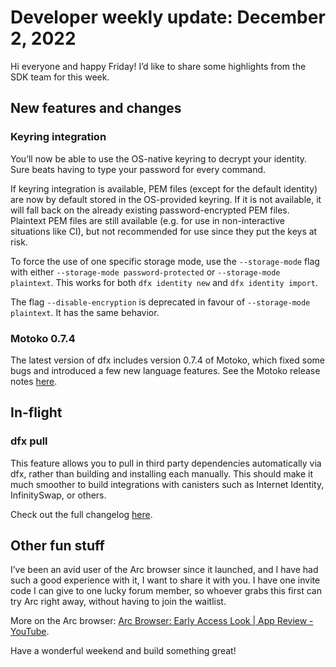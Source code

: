 # Developer weekly update: December 2, 2022

Hi everyone and happy Friday! I’d like to share some highlights from the SDK team for this week.

## New features and changes

### Keyring integration

You’ll now be able to use the OS-native keyring to decrypt your identity. Sure beats having to type your password for
every command.

If keyring integration is available, PEM files (except for the default identity) are now by default stored in the
OS-provided keyring.
If it is not available, it will fall back on the already existing password-encrypted PEM files.
Plaintext PEM files are still available (e.g. for use in non-interactive situations like CI), but not recommended for
use since they put the keys at risk.

To force the use of one specific storage mode, use the `--storage-mode` flag with
either `--storage-mode password-protected` or `--storage-mode plaintext`.
This works for both `dfx identity new` and `dfx identity import`.

The flag `--disable-encryption` is deprecated in favour of `--storage-mode plaintext`. It has the same behavior.

### Motoko 0.7.4

The latest version of dfx includes version 0.7.4 of Motoko, which fixed some bugs and introduced a few new language
features. See the Motoko release notes [here](https://github.com/dfinity/motoko/releases/tag/0.7.4).

## In-flight

### dfx pull

This feature allows you to pull in third party dependencies automatically via dfx, rather than building and installing
each manually. This should make it much smoother to build integrations with canisters such as Internet Identity,
InfinitySwap, or others.

Check out the full changelog [here](https://github.com/dfinity/sdk/blob/master/CHANGELOG.md).

## Other fun stuff

I’ve been an avid user of the Arc browser since it launched, and I have had such a good experience with it, I want to
share it with you. I have one invite code I can give to one lucky forum member, so whoever grabs this first can try Arc
right away, without having to join the waitlist.

More on the Arc browser: [Arc Browser: Early Access Look | App Review - YouTube](https://www.youtube.com/watch?v=TH255ssNWkI).

Have a wonderful weekend and build something great!